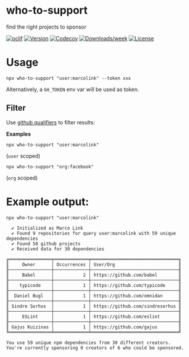 who-to-support
=============

find the right projects to sponsor

[![oclif](https://img.shields.io/badge/cli-oclif-brightgreen.svg)](https://oclif.io)
[![Version](https://img.shields.io/npm/v/who-to-support.svg)](https://npmjs.org/package/who-to-support)
[![Codecov](https://codecov.io/gh/marcolink/who-to-support/branch/master/graph/badge.svg)](https://codecov.io/gh/marcolink/who-to-support)
[![Downloads/week](https://img.shields.io/npm/dw/who-to-support.svg)](https://npmjs.org/package/who-to-support)
[![License](https://img.shields.io/npm/l/who-to-support.svg)](https://github.com/marcolink/who-to-support/blob/master/package.json)

# Usage
```sh-session
npx who-to-support "user:marcolink" --token xxx
```

Alternatively, a `GH_TOKEN` env var will be used as token. 

## Filter 
Use [github qualifiers](https://docs.github.com/en/free-pro-team@latest/github/searching-for-information-on-github/searching-users#search-by-account-name-full-name-or-public-email) to filter results:

**Examples**
```sh-session
npx who-to-support "user:marcolink"
```
(`user` scoped)

```sh-session
npx who-to-support "org:facebook"
```
(`org` scoped)


# Example output:

```sh-session
npx who-to-support "user:marcolink"

  ✔ Initialized as Marco Link
  ✔ Found 9 repositories for query user:marcolink with 59 unique dependencies
  ✔ Found 58 github projects
  ✔ Received data for 30 dependencies

╔════════════════╤═════════════╤═════════════════════════════════╗
║     Owner      │ Occurrences │ User/Org                        ║
╟────────────────┼─────────────┼─────────────────────────────────╢
║     Babel      │           2 │ https://github.com/babel        ║
╟────────────────┼─────────────┼─────────────────────────────────╢
║    typicode    │           1 │ https://github.com/typicode     ║
╟────────────────┼─────────────┼─────────────────────────────────╢
║  Daniel Bugl   │           1 │ https://github.com/omnidan      ║
╟────────────────┼─────────────┼─────────────────────────────────╢
║ Sindre Sorhus  │           1 │ https://github.com/sindresorhus ║
╟────────────────┼─────────────┼─────────────────────────────────╢
║     ESLint     │           1 │ https://github.com/eslint       ║
╟────────────────┼─────────────┼─────────────────────────────────╢
║ Gajus Kuizinas │           1 │ https://github.com/gajus        ║
╚════════════════╧═════════════╧═════════════════════════════════╝

You use 59 unique npm dependencies from 30 different creators.
You're currently sponsoring 0 creators of 6 who could be sponsored.

```
